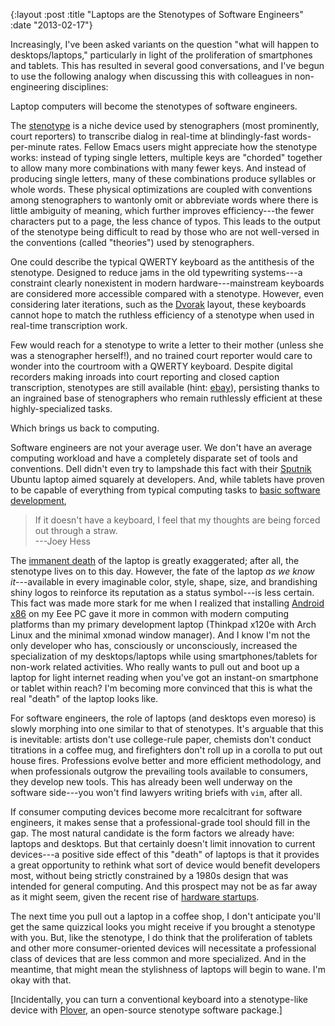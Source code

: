 {:layout :post
 :title "Laptops are the Stenotypes of Software Engineers"
 :date "2013-02-17"}

Increasingly, I've been asked variants on the question "what will
happen to desktops/laptops," particularly in light of the
proliferation of smartphones and tablets.  This has resulted in
several good conversations, and I've begun to use the following
analogy when discussing this with colleagues in non-engineering
disciplines:

Laptop computers will become the stenotypes of software engineers.

The [stenotype][1] is a niche device used by stenographers (most
prominently, court reporters) to transcribe dialog in real-time at
blindingly-fast words-per-minute rates.  Fellow Emacs users might
appreciate how the stenotype works: instead of typing single letters,
multiple keys are "chorded" together to allow many more combinations
with many fewer keys.  And instead of producing single letters, many
of these combinations produce syllables or whole words.  These
physical optimizations are coupled with conventions among
stenographers to wantonly omit or abbreviate words where there is
little ambiguity of meaning, which further improves efficiency---the
fewer characters put to a page, the less chance of typos.  This leads
to the output of the stenotype being difficult to read by those who
are not well-versed in the conventions (called "theories") used by
stenographers.

One could describe the typical QWERTY keyboard as the antithesis of
the stenotype.  Designed to reduce jams in the old typewriting
systems---a constraint clearly nonexistent in modern
hardware---mainstream keyboards are considered more accessible
compared with a stenotype.  However, even considering later
iterations, such as the [Dvorak][2] layout, these keyboards cannot
hope to match the ruthless efficiency of a stenotype when used in
real-time transcription work.

Few would reach for a stenotype to write a letter to their mother
(unless she was a stenographer herself!), and no trained court
reporter would care to wonder into the courtroom with a QWERTY
keyboard.  Despite digital recorders making inroads into court
reporting and closed caption transcription, stenotypes are still
available (hint: [ebay][3]), persisting thanks to an ingrained base of
stenographers who remain ruthlessly efficient at these
highly-specialized tasks.

Which brings us back to computing.

Software engineers are not your average user.  We don't have an
average computing workload and have a completely disparate set of
tools and conventions.  Dell didn't even try to lampshade this fact
with their [Sputnik][4] Ubuntu laptop aimed squarely at developers.
And, while tablets have proven to be capable of everything from
typical computing tasks to [basic software development][5],

> If it doesn't have a keyboard, I feel that my thoughts are being
> forced out through a straw.<br />
> ---Joey Hess

The [immanent death][9] of the laptop is greatly exaggerated; after
all, the stenotype lives on to this day.  However, the fate of the
laptop *as we know it*---available in every imaginable color, style,
shape, size, and brandishing shiny logos to reinforce its reputation
as a status symbol---is less certain.  This fact was made more stark
for me when I realized that installing [Android x86][6] on my Eee PC
gave it more in common with modern computing platforms than my primary
development laptop (Thinkpad x120e with Arch Linux and the minimal
xmonad window manager).  And I know I'm not the only developer who
has, consciously or unconsciously, increased the specialization of my
desktops/laptops while using smartphones/tablets for non-work related
activities.  Who really wants to pull out and boot up a laptop for
light internet reading when you've got an instant-on smartphone or
tablet within reach?  I'm becoming more convinced that this is what
the real "death" of the laptop looks like.

For software engineers, the role of laptops (and desktops even moreso)
is slowly morphing into one similar to that of stenotypes.  It's
arguable that this is inevitable: artists don't use college-rule
paper, chemists don't conduct titrations in a coffee mug, and
firefighters don't roll up in a corolla to put out house fires.
Professions evolve better and more efficient methodology, and when
professionals outgrow the prevailing tools available to consumers,
they develop new tools.  This has already been well underway on the
software side---you won't find lawyers writing briefs with `vim`,
after all.

If consumer computing devices become more recalcitrant for software
engineers, it makes sense that a professional-grade tool should fill
in the gap.  The most natural candidate is the form factors we already
have: laptops and desktops.  But that certainly doesn't limit
innovation to current devices---a positive side effect of this "death"
of laptops is that it provides a great opportunity to rethink what
sort of device would benefit developers most, without being strictly
constrained by a 1980s design that was intended for general computing.
And this prospect may not be as far away as it might seem, given the
recent rise of [hardware startups][7].

The next time you pull out a laptop in a coffee shop, I don't
anticipate you'll get the same quizzical looks you might receive if
you brought a stenotype with you.  But, like the stenotype, I do think
that the proliferation of tablets and other more consumer-oriented
devices will necessitate a professional class of devices that are less
common and more specialized.  And in the meantime, that might mean the
stylishness of laptops will begin to wane.  I'm okay with that.

\[Incidentally, you can turn a conventional keyboard into a stenotype-like device with [Plover][8],
an open-source stenotype software package.\]

[1]: https://en.wikipedia.org/wiki/Stenotype
[2]: https://en.wikipedia.org/wiki/Dvorak_Simplified_Keyboard
[3]: https://www.ebay.com/sch/i.html?_trksid=p5197.m570.l1313&_nkw=stenotype&_sacat=0&_from=R40
[4]: https://content.dell.com/us/en/gen/d/campaigns/xps-linux-laptop
[5]: https://pythonforios.com/
[6]: https://www.android-x86.org/
[7]: https://www.hackthings.com/brace-yourself-here-come-the-hardware-startups/
[8]: https://stenoknight.com/wiki/Main_Page
[9]: https://www.fastcompany.com/3004563/2013-when-tablets-beat-laptops
